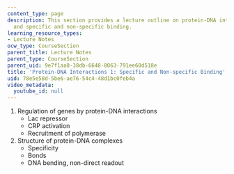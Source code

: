 ```yaml
---
content_type: page
description: This section provides a lecture outline on protein-DNA interactions,
  and specific and non-specific binding.
learning_resource_types:
- Lecture Notes
ocw_type: CourseSection
parent_title: Lecture Notes
parent_type: CourseSection
parent_uid: 9e7f1aa8-38db-6648-8063-791ee60d518e
title: 'Protein-DNA Interactions 1: Specific and Non-specific Binding'
uid: 78e5e58d-5be6-ae76-54c4-48d1bc0feb4a
video_metadata:
  youtube_id: null
---
```


1.  Regulation of genes by protein-DNA interactions
    *   Lac repressor
    *   CRP activation
    *   Recruitment of polymerase
2.  Structure of protein-DNA complexes
    *   Specificity
    *   Bonds
    *   DNA bending, non-direct readout